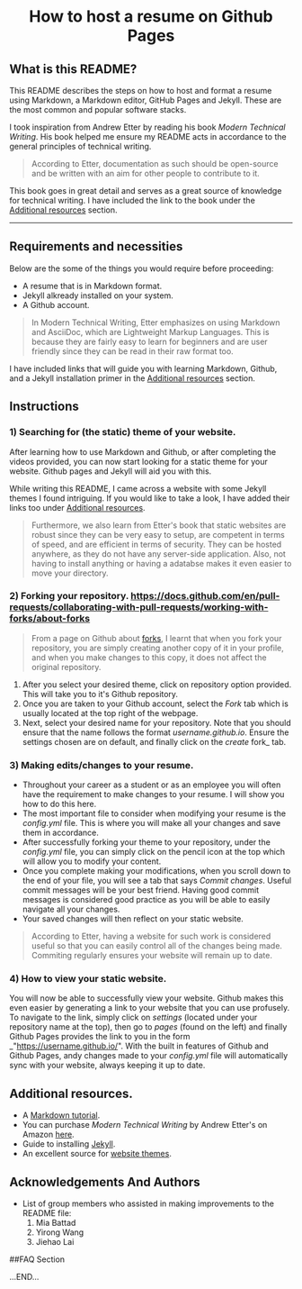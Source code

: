 # <center>How to host a resume on Github Pages<center>

## What is this README?

This README describes the steps on how to host and format a resume using Markdown, a Markdown editor, GitHub Pages and Jekyll. These are the most common and popular software stacks.

I took inspiration from Andrew Etter by reading his book _Modern Technical Writing_. His book helped me ensure my README acts in accordance to the general principles of technical writing.
> According to Etter, documentation as such should be open-source and be written with an aim for other people to contribute to it.

This book goes in great detail and serves as a great source of knowledge for technical writing. I have included the link to the book under the [Additional resources](#Additional-resources) section.

---

## Requirements and necessities
Below are the some of the things you would require before proceeding:
- A resume that is in Markdown format.
- Jekyll alkready installed on your system.
- A Github account.

> In Modern Technical Writing, Etter emphasizes on using Markdown and AsciiDoc, which are Lightweight Markup Languages. This is because they are fairly easy to learn for beginners and are user friendly since they can be read in their raw format too. 

I have included links that will guide you with learning Markdown, Github, and a Jekyll installation primer in the [Additional resources](#Additional-resources) section.

## Instructions
### 1) Searching for (the static) theme of your website.  
After learning how to use Markdown and Github, or after completing the videos provided, you can now start looking for a static theme for your website. Github pages and Jekyll will aid you with this.

While writing this README, I came across a website with some Jekyll themes I found intriguing. If you would like to take a look, I have added their links too under [Additional resources](#Additional-resources).

> Furthermore, we also learn from Etter's book that static websites are robust since they can be very easy to setup, are competent in terms of speed, and are efficient in terms of security. They can be hosted anywhere, as they do not have any server-side application. Also, not having to install anything or having a adatabse makes it even easier to move your directory.

### 2) Forking your repository.   https://docs.github.com/en/pull-requests/collaborating-with-pull-requests/working-with-forks/about-forks
> From a page on Github about [forks](#https://docs.github.com/en/pull-requests/collaborating-with-pull-requests/working-with-forks/about-forks), I learnt that when you fork your repository, you are simply creating another copy of it in your profile, and when you make changes to this copy, it does not affect the original repository.                         

  1.  After you select your desired theme, click on repository option provided. This will take you to it's Github repository.
  2.  Once you are taken to your Github account, select the _Fork_ tab which is usually located at the top right of the webpage. 
  3.  Next, select your desired name for your repository. Note that you should ensure that the name follows the format _username.github.io_. Ensure the settings chosen are on default, and finally click on the _create_ fork_ tab.

### 3) Making edits/changes to your resume.
- Throughout your career as a student or as an employee you will often have the requirement to make changes to your resume. I will show you how to do this here.
- The most important file to consider when modifying your resume is the _config.yml_ file. This is where you will make all your changes and save them in accordance. 
- After successfully forking your theme to your repository, under the _config.yml_ file, you can simply click on the pencil icon at the top which will allow you to modify your content. 
- Once you complete making your modifications, when you scroll down to the end of your file, you will see a tab that says _Commit changes_. Useful commit messages will be your best friend. Having good commit messages is considered good practice as you will be able to easily navigate all your changes.
- Your saved changes will then reflect on your static website.

> According to Etter, having a website for such work is considered useful so that you can easily control all of the changes being made. Commiting regularly ensures your website will remain up to date. 

### 4) How to view your static website.
You will now be able to successfully view your website. Github makes this even easier by generating a link to your website that you can use profusely. To navigate to the link, simply click on _settings_ (located under your repository name at the top), then go to _pages_ (found on the left) and finally Github Pages provides the link to you in the form _"https://username.github.io/".
With the built in features of Github and Github Pages, andy changes made to your _config.yml_ file will automatically sync with your website, always keeping it up to date.

## Additional resources.
* A [Markdown tutorial](https://www.markdowntutorial.com/).
* You can purchase _Modern_ _Technical_ _Writing_ by Andrew Etter's on Amazon [here](https://www.amazon.ca/Modern-Technical-Writing-Introduction-Documentation-ebook/dp/B01A2QL9SS).
* Guide to installing [Jekyll](https://jekyllrb.com/docs/).
* An excellent source for [website themes](#https://jekyll-themes.com/).


## Acknowledgements And Authors

- List of group members who assisted in making improvements to the README file: 
  1. Mia Battad
  2. Yirong Wang
  3. Jiehao Lai


##FAQ Section

...END...
